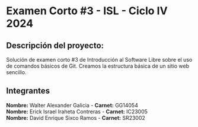 # Examen Corto #3 - ISL - Ciclo IV 2024

## Descripción del proyecto:
Solución de examen corto #3 de Introducción al Software Libre sobre el uso de comandos básicos de Git.
Creamos la estructura básica de un sitio web sencillo.

## Integrantes
**Nombre:** Walter Alexander Galicia - **Carnet:** GG14054\
**Nombre:** Erick Israel Iraheta Contreras - **Carnet:** IC23005\
**Nombre:** David Enrique Sixco Ramos - **Carnet:** SR23002
